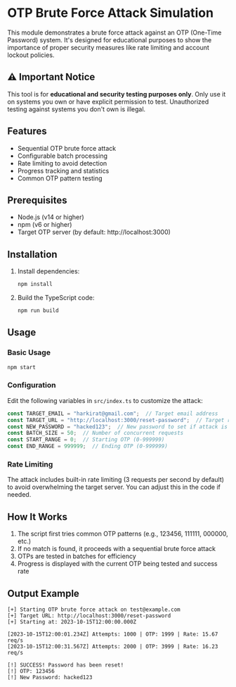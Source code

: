 # OTP Brute Force Attack Simulation

This module demonstrates a brute force attack against an OTP (One-Time Password) system. It's designed for educational purposes to show the importance of proper security measures like rate limiting and account lockout policies.

## ⚠️ Important Notice

This tool is for **educational and security testing purposes only**. Only use it on systems you own or have explicit permission to test. Unauthorized testing against systems you don't own is illegal.

## Features

- Sequential OTP brute force attack
- Configurable batch processing
- Rate limiting to avoid detection
- Progress tracking and statistics
- Common OTP pattern testing

## Prerequisites

- Node.js (v14 or higher)
- npm (v6 or higher)
- Target OTP server (by default: http://localhost:3000)

## Installation

1. Install dependencies:
   ```bash
   npm install
   ```

2. Build the TypeScript code:
   ```bash
   npm run build
   ```

## Usage

### Basic Usage

```bash
npm start
```

### Configuration

Edit the following variables in `src/index.ts` to customize the attack:

```typescript
const TARGET_EMAIL = "harkirat@gmail.com";  // Target email address
const TARGET_URL = "http://localhost:3000/reset-password";  // Target reset password endpoint
const NEW_PASSWORD = "hacked123";  // New password to set if attack is successful
const BATCH_SIZE = 50;  // Number of concurrent requests
const START_RANGE = 0;  // Starting OTP (0-999999)
const END_RANGE = 999999;  // Ending OTP (0-999999)
```

### Rate Limiting

The attack includes built-in rate limiting (3 requests per second by default) to avoid overwhelming the target server. You can adjust this in the code if needed.

## How It Works

1. The script first tries common OTP patterns (e.g., 123456, 111111, 000000, etc.)
2. If no match is found, it proceeds with a sequential brute force attack
3. OTPs are tested in batches for efficiency
4. Progress is displayed with the current OTP being tested and success rate

## Output Example

```
[+] Starting OTP brute force attack on test@example.com
[+] Target URL: http://localhost:3000/reset-password
[+] Starting at: 2023-10-15T12:00:00.000Z

[2023-10-15T12:00:01.234Z] Attempts: 1000 | OTP: 1999 | Rate: 15.67 req/s
[2023-10-15T12:00:31.567Z] Attempts: 2000 | OTP: 3999 | Rate: 16.23 req/s

[!] SUCCESS! Password has been reset!
[!] OTP: 123456
[!] New Password: hacked123
```